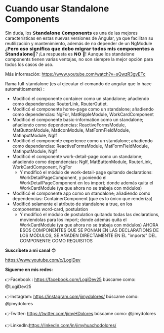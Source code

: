 # Cuando usar Standalone Components

Sin duda, los 𝗦𝘁𝗮𝗻𝗱𝗮𝗹𝗼𝗻𝗲 𝗖𝗼𝗺𝗽𝗼𝗻𝗲𝗻𝘁𝘀 es una de las mejores características en estas nuevas versiones de Angular, ya que facilitan su reutilización y mantenimiento, además de no depender de un NgModule ¿𝗣𝗲𝗿𝗼 𝗲𝘀𝗼 𝘀𝗶𝗴𝗻𝗶𝗳𝗶𝗰𝗮 𝗾𝘂𝗲 𝗱𝗲𝗯𝗼 𝗺𝗶𝗴𝗿𝗮𝗿 𝘁𝗼𝗱𝗼𝘀 𝗺𝗶𝘀 𝗰𝗼𝗺𝗽𝗼𝗻𝗲𝗻𝘁𝗲𝘀 𝗮 𝗦𝘁𝗮𝗻𝗱𝗮𝗹𝗼𝗻𝗲🤔? ¡La respuesta es 𝗡𝗢 🛑! Aunque los standalone components tienen varias ventajas, no son siempre la mejor opción para todos los casos de uso.

Más información: https://www.youtube.com/watch?v=sQwzR3gvETc


Rama full-standalone (es al ejecutar el comando de angular que lo hace automáticamente) :
- Modificó el componente container como un standalone; añadiendo como dependencias: RouterLink, RouterOutlet.
- Modificó el componente home-page como un standalone; añadiendo como dependencias: NgFor, MatRippleModule, WorkCardComponent
- Modificó el componente basic-information como un standalone; añadiendo como dependencias: ReactiveFormsModule, MatButtonModule, MatIconModule, MatFormFieldModule, MatInputModule, NgIf
- Modificó el componente experience como un standalone; añadiendo como dependencias: ReactiveFormsModule, MatFormFieldModule, MatInputModule, NgIf
- Modificó el componente work-detail-page como un standalone; añadiendo como dependencias: NgIf, MatButtonModule, RouterLink, WorkCardComponent, NgFor
  - Y modificó el módulo de work-detail-page quitando declarations: WorkDetailPageComponent, y poniendo el WorkDetailPageComponent en los import; donde además quita el WorkCardModule (ya que ahora no se trabaja con módulos)
- Modificó el componente app como un standalone; añadiendo como dependencias: ContainerComponent (que es lo único que renderiza)
- Modificó solamente el atributo de standalone a true, en los componentes word-card, postulation
  - Y modificó el módulo de postulation quitando todas las declarations, moviendolas para los import; donde además quita el WorkCardModule (ya que ahora no se trabaja con módulos) AHORA ESOS COMPONENTES QUE SE PONIAN EN LAS DECLARATIONS DE LOS MÓDULOS, SE AÑADEN DIRECTAMENTE EN EL "imports" DEL COMPONENTE COMO REQUISITOS


**Suscríbete a mi canal** 😎

https://www.youtube.com/c/LogiDev

**Sígueme en mis redes:**

👉Facebook : https://facebook.com/LogiDev25
búscame como: @LogiDev25

👉Instagram: https://instagram.com/jimydolores/
búscame como: @jimydolores

👉Twitter: https://twitter.com/jimyHDolores
búscame como: @jimydolores

👉LinkedIn:https://linkedin.com/in/jimyhuachodolores/
